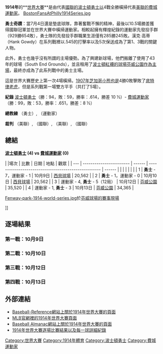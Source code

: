 **1914年**的**[世界大賽](https://zh.wikipedia.org/wiki/世界大賽_\(棒球\) "wikilink")**是由代表[國聯的](https://zh.wikipedia.org/wiki/國家聯盟 "wikilink")[波士頓勇士以](../Page/亞特蘭大勇士.md "wikilink")4戰全勝橫掃代表[美聯的](https://zh.wikipedia.org/wiki/美國聯盟 "wikilink")[費城運動家](../Page/奧克蘭運動家.md "wikilink")。
[BostonFansAtPhilly1914Series.jpg](https://zh.wikipedia.org/wiki/File:BostonFansAtPhilly1914Series.jpg "fig:BostonFansAtPhilly1914Series.jpg")

**勇士奇蹟**：當7月4日還是墊底球隊，靠著奮戰不懈的精神，最後以10.5場勝差獲得國聯冠軍並在世界大賽中橫掃運動家。相較起擁有輝煌紀錄的運動家先發投手群（929勝654敗），勇士隊的先發投手群職業生涯僅有285勝245敗。漢克·高蒂（Hank
Gowdy）在系列戰裡以.545的打擊率以及5次保送成為了第1、3戰的關鍵人物。

此外，勇士也幾乎沒有所謂的主場優勢。為了興建新球場，他們搬離了使用了43年的球場（South End
Grounds），並且租用了[波士頓紅襪的球場](../Page/波士頓紅襪.md "wikilink")[芬威公園作為主場](../Page/芬威球場.md "wikilink")，最終亦成為了此系列戰中的勇士主場。

這是世界大賽歷史上第一次4場橫掃。[1907年](../Page/1907年世界大賽.md "wikilink")[芝加哥小熊也是](../Page/芝加哥小熊.md "wikilink")4勝0敗擊敗了[底特律老虎](../Page/底特律老虎.md "wikilink")，但是系列戰第一場雙方平手（共打了5場）。

**紀錄** [波士頓勇士](../Page/亞特蘭大勇士.md "wikilink")（勝：94，敗：59，勝率：.614，勝差 10 ½）-
[費城運動家](../Page/奧克蘭運動家.md "wikilink")（勝：99，敗：53，勝率：.651，勝差：8 ½）

**總教練** （勇士）, （運動家）

**裁判** （美聯）, （國聯）, （美聯）, （國聯）

## 總結

**[波士頓勇士](../Page/亞特蘭大勇士.md "wikilink") (4) vs
[費城運動家](../Page/奧克蘭運動家.md "wikilink") (0)**

| |場次 | 比數                       | 日期     | 地點                                                    | 觀眾     |
| --- | ------------------------ | ------ | ----------------------------------------------------- | ------ |
|     |                          |        |                                                       |        |
| 1   | **勇士** - 7，運動家 - 1       | 10月9日  | [西貝球場](https://zh.wikipedia.org/wiki/西貝球場 "wikilink") | 20,562 |
| 2   | **勇士** - 1，運動家 - 0       | 10月10日 | [西貝球場](https://zh.wikipedia.org/wiki/西貝球場 "wikilink") | 20,562 |
| 3   | 運動家 - 4, **勇士** - 5（12局） | 10月12日 | [芬威公園](../Page/芬威球場.md "wikilink")                    | 35,520 |
| 4   | 運動家 - 1, **勇士** - 3      | 10月13日 | [芬威公園](../Page/芬威球場.md "wikilink")                    | 34,365 |

[Fenway-park-1914-world-series.jpg](https://zh.wikipedia.org/wiki/File:Fenway-park-1914-world-series.jpg "fig:Fenway-park-1914-world-series.jpg")於[芬威球場的賽事現場](../Page/芬威球場.md "wikilink")

</center>

\]\]

## 逐場結果

### 第一戰：10月9日

### 第二戰：10月10日

### 第三戰：10月12日

### 第四戰：10月13日

## 外部連結

  - [Baseball-Reference網站上關於1914年世界大賽的頁面](http://www.baseball-reference.com/postseason/1914_WS.shtml)
  - [MLB官網裡的1914年世界大賽頁面](http://mlb.mlb.com/NASApp/mlb/mlb/history/postseason/mlb_ws_recaps.jsp?feature=1914)
  - [Baseball
    Almanac網站上關於1914年世界大賽的頁面](http://www.baseball-almanac.com/ws/yr1914ws.shtml)
  - [1914年世界大賽逐場比賽結果以及每一球詳細紀錄](http://www.retrosheet.org/boxesetc/YPS_1914.htm)

[Category:世界大賽](https://zh.wikipedia.org/wiki/Category:世界大賽 "wikilink")
[Category:1914年體育](https://zh.wikipedia.org/wiki/Category:1914年體育 "wikilink")
[Category:波士頓勇士](https://zh.wikipedia.org/wiki/Category:波士頓勇士 "wikilink")
[Category:費城運動家](https://zh.wikipedia.org/wiki/Category:費城運動家 "wikilink")